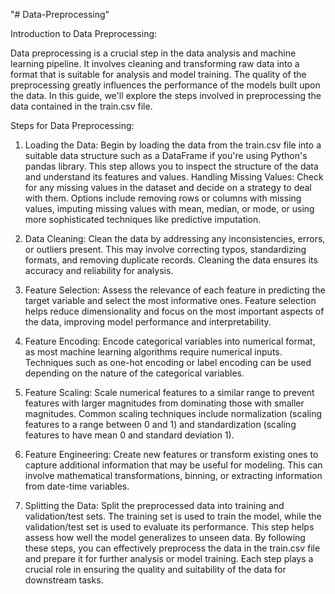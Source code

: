 "# Data-Preprocessing" 

Introduction to Data Preprocessing:

Data preprocessing is a crucial step in the data analysis and machine learning pipeline. It involves cleaning and transforming raw data into a format that is suitable for analysis and model training. The quality of the preprocessing greatly influences the performance of the models built upon the data. In this guide, we'll explore the steps involved in preprocessing the data contained in the train.csv file.

Steps for Data Preprocessing:

1. Loading the Data: 
Begin by loading the data from the train.csv file into a suitable data structure such as a DataFrame if you're using Python's pandas library. This step allows you to inspect the structure of the data and understand its features and values.
Handling Missing Values: Check for any missing values in the dataset and decide on a strategy to deal with them. Options include removing rows or columns with missing values, imputing missing values with mean, median, or mode, or using more sophisticated techniques like predictive imputation.

2. Data Cleaning:
Clean the data by addressing any inconsistencies, errors, or outliers present. This may involve correcting typos, standardizing formats, and removing duplicate records. Cleaning the data ensures its accuracy and reliability for analysis.

3. Feature Selection:
Assess the relevance of each feature in predicting the target variable and select the most informative ones. Feature selection helps reduce dimensionality and focus on the most important aspects of the data, improving model performance and interpretability.

4. Feature Encoding:
Encode categorical variables into numerical format, as most machine learning algorithms require numerical inputs. Techniques such as one-hot encoding or label encoding can be used depending on the nature of the categorical variables.

5. Feature Scaling:
Scale numerical features to a similar range to prevent features with larger magnitudes from dominating those with smaller magnitudes. Common scaling techniques include normalization (scaling features to a range between 0 and 1) and standardization (scaling features to have mean 0 and standard deviation 1).

6. Feature Engineering:
Create new features or transform existing ones to capture additional information that may be useful for modeling. This can involve mathematical transformations, binning, or extracting information from date-time variables.

7. Splitting the Data:
 Split the preprocessed data into training and validation/test sets. The training set is used to train the model, while the validation/test set is used to evaluate its performance. This step helps assess how well the model generalizes to unseen data.
By following these steps, you can effectively preprocess the data in the train.csv file and prepare it for further analysis or model training. Each step plays a crucial role in ensuring the quality and suitability of the data for downstream tasks.







